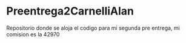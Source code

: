 # Preentrega2CarnelliAlan
Repositorio donde se aloja el codigo para mi segunda pre entrega, mi comision es la 42970
